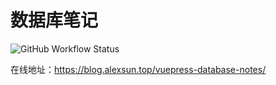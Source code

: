 # 数据库笔记

![GitHub Workflow Status](https://img.shields.io/github/workflow/status/Sun-ZhenXing/vuepress-database-notes/Deploy%20Docs)

在线地址：<https://blog.alexsun.top/vuepress-database-notes/>
